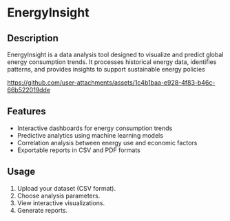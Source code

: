 # EnergyInsight

## Description

EnergyInsight is a data analysis tool designed to visualize and predict global energy consumption trends. It processes historical energy data, identifies patterns, and provides insights to support sustainable energy policies

https://github.com/user-attachments/assets/1c4b1baa-e928-4f83-b46c-66b522019dde

## Features

- Interactive dashboards for energy consumption trends
- Predictive analytics using machine learning models
- Correlation analysis between energy use and economic factors
- Exportable reports in CSV and PDF formats

## Usage

1. Upload your dataset (CSV format).
2. Choose analysis parameters.
3. View interactive visualizations.
4. Generate reports.
